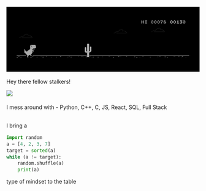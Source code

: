 ![image](https://github.com/abhilxsh07/abhilxsh07/blob/main/dino%20invert.gif?raw=true)

Hey there fellow stalkers!

<a href="https://github.com/abhilxsh07">
  <img src="https://komarev.com/ghpvc/?username=abhilxsh07&color=blueviolet&label=Stalkers" />
</a>

<br>
<br> 
I mess around with - Python, C++, C, JS, React, SQL, Full Stack 
<br>
<br>

I bring a

```python
import random
a = [4, 2, 3, 7]
target = sorted(a)
while (a != target):
    random.shuffle(a)
    print(a)
```
type of mindset to the table
